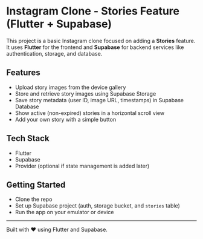 # Instagram Clone - Stories Feature (Flutter + Supabase)

This project is a basic Instagram clone focused on adding a **Stories** feature.  
It uses **Flutter** for the frontend and **Supabase** for backend services like authentication, storage, and database.

## Features
- Upload story images from the device gallery
- Store and retrieve story images using Supabase Storage
- Save story metadata (user ID, image URL, timestamps) in Supabase Database
- Show active (non-expired) stories in a horizontal scroll view
- Add your own story with a simple button

## Tech Stack
- Flutter
- Supabase
- Provider (optional if state management is added later)

## Getting Started
- Clone the repo
- Set up Supabase project (auth, storage bucket, and `stories` table)
- Run the app on your emulator or device

---

Built with ❤️ using Flutter and Supabase.
